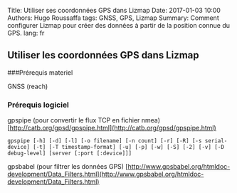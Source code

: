 Title: Utiliser ses coordonnées GPS dans Lizmap
Date: 2017-01-03 10:00
Authors: Hugo Roussaffa
tags: GNSS, GPS, Lizmap
Summary: Comment configurer Lizmap pour créer des données à partir de la position connue du GPS.
lang: fr




## Utiliser les coordonnées GPS dans Lizmap

###Prérequis materiel

GNSS (reach)

### Prérequis logiciel

gpspipe (pour convertir le flux TCP en fichier nmea)
[http://catb.org/gpsd/gpspipe.html](http://catb.org/gpsd/gpspipe.html)

~~~
gpspipe [-h] [-d] [-l] [-o filename] [-n count] [-r] [-R] [-s serial-device] [-t] [-T timestamp-format] [-u] [-p] [-w] [-S] [-2] [-v] [-D debug-level] [server [:port [:device]]]
~~~

gpsbabel (pour filtrer les données GPS)
[http://www.gpsbabel.org/htmldoc-development/Data_Filters.html](http://www.gpsbabel.org/htmldoc-development/Data_Filters.html)